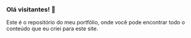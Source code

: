 ### Olá visitantes! 👋

Este é o repositório do meu portfólio, onde você pode encontrar todo o conteúdo que eu criei para este site.
